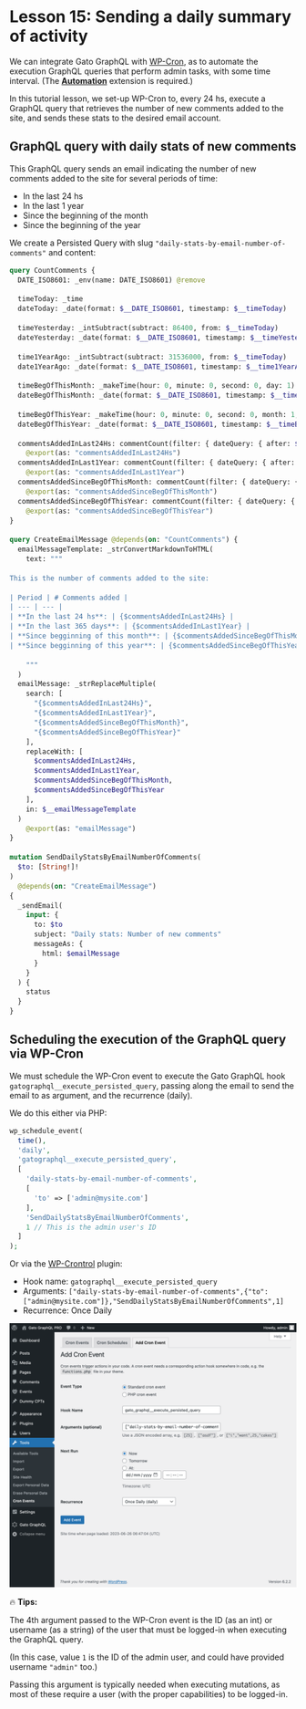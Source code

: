 # Lesson 15: Sending a daily summary of activity

We can integrate Gato GraphQL with [WP-Cron](https://developer.wordpress.org/plugins/cron/), as to automate the execution GraphQL queries that perform admin tasks, with some time interval. (The [**Automation**](https://gatographql.com/extensions/automation/) extension is required.)

In this tutorial lesson, we set-up WP-Cron to, every 24 hs, execute a GraphQL query that retrieves the number of new comments added to the site, and sends these stats to the desired email account.

## GraphQL query with daily stats of new comments

This GraphQL query sends an email indicating the number of new comments added to the site for several periods of time:

- In the last 24 hs
- In the last 1 year
- Since the beginning of the month
- Since the beginning of the year

We create a Persisted Query with slug `"daily-stats-by-email-number-of-comments"` and content:

```graphql
query CountComments {
  DATE_ISO8601: _env(name: DATE_ISO8601) @remove

  timeToday: _time
  dateToday: _date(format: $__DATE_ISO8601, timestamp: $__timeToday)
  
  timeYesterday: _intSubtract(subtract: 86400, from: $__timeToday)
  dateYesterday: _date(format: $__DATE_ISO8601, timestamp: $__timeYesterday)
  
  time1YearAgo: _intSubtract(subtract: 31536000, from: $__timeToday)
  date1YearAgo: _date(format: $__DATE_ISO8601, timestamp: $__time1YearAgo)

  timeBegOfThisMonth: _makeTime(hour: 0, minute: 0, second: 0, day: 1)
  dateBegOfThisMonth: _date(format: $__DATE_ISO8601, timestamp: $__timeBegOfThisMonth)

  timeBegOfThisYear: _makeTime(hour: 0, minute: 0, second: 0, month: 1, day: 1)
  dateBegOfThisYear: _date(format: $__DATE_ISO8601, timestamp: $__timeBegOfThisYear)
  
  commentsAddedInLast24Hs: commentCount(filter: { dateQuery: { after: $__dateYesterday } } )
    @export(as: "commentsAddedInLast24Hs")
  commentsAddedInLast1Year: commentCount(filter: { dateQuery: { after: $__date1YearAgo } } )
    @export(as: "commentsAddedInLast1Year")
  commentsAddedSinceBegOfThisMonth: commentCount(filter: { dateQuery: { after: $__dateBegOfThisMonth } } )
    @export(as: "commentsAddedSinceBegOfThisMonth")
  commentsAddedSinceBegOfThisYear: commentCount(filter: { dateQuery: { after: $__dateBegOfThisYear } } )
    @export(as: "commentsAddedSinceBegOfThisYear")
}

query CreateEmailMessage @depends(on: "CountComments") {
  emailMessageTemplate: _strConvertMarkdownToHTML(
    text: """

This is the number of comments added to the site:

| Period | # Comments added |
| --- | --- |
| **In the last 24 hs**: | {$commentsAddedInLast24Hs} |
| **In the last 365 days**: | {$commentsAddedInLast1Year} |
| **Since begginning of this month**: | {$commentsAddedSinceBegOfThisMonth} |
| **Since begginning of this year**: | {$commentsAddedSinceBegOfThisYear} |

    """
  )
  emailMessage: _strReplaceMultiple(
    search: [
      "{$commentsAddedInLast24Hs}",
      "{$commentsAddedInLast1Year}",
      "{$commentsAddedSinceBegOfThisMonth}",
      "{$commentsAddedSinceBegOfThisYear}"
    ],
    replaceWith: [
      $commentsAddedInLast24Hs,
      $commentsAddedInLast1Year,
      $commentsAddedSinceBegOfThisMonth,
      $commentsAddedSinceBegOfThisYear
    ],
    in: $__emailMessageTemplate
  )
    @export(as: "emailMessage")
}

mutation SendDailyStatsByEmailNumberOfComments(
  $to: [String!]!
)
  @depends(on: "CreateEmailMessage")
{
  _sendEmail(
    input: {
      to: $to
      subject: "Daily stats: Number of new comments"
      messageAs: {
        html: $emailMessage
      }
    }
  ) {
    status
  }
}
```

## Scheduling the execution of the GraphQL query via WP-Cron

We must schedule the WP-Cron event to execute the Gato GraphQL hook `gatographql__execute_persisted_query`, passing along the email to send the email to as argument, and the recurrence (daily).

We do this either via PHP:

```php
wp_schedule_event(
  time(),
  'daily',
  'gatographql__execute_persisted_query',
  [
    'daily-stats-by-email-number-of-comments',
    [
      'to' => ['admin@mysite.com']
    ],
    'SendDailyStatsByEmailNumberOfComments',
    1 // This is the admin user's ID
  ]
);
```

Or via the [WP-Crontrol](https://wordpress.org/plugins/wp-crontrol/) plugin:

- Hook name: `gatographql__execute_persisted_query`
- Arguments: `["daily-stats-by-email-number-of-comments",{"to":["admin@mysite.com"]},"SendDailyStatsByEmailNumberOfComments",1]`
- Recurrence: Once Daily

<div class="img-width-1024" markdown=1>

![New entry in WP-Crontrol](../../../extensions/automation/docs/images/wp-crontrol-entry.png "New entry in WP-Crontrol")

</div>

<div class="doc-highlight" markdown=1>

🔥 **Tips:**

The 4th argument passed to the WP-Cron event is the ID (as an int) or username (as a string) of the user that must be logged-in when executing the GraphQL query.

(In this case, value `1` is the ID of the admin user, and could have provided username `"admin"` too.)

Passing this argument is typically needed when executing mutations, as most of these require a user (with the proper capabilities) to be logged-in.

</div>
